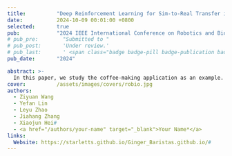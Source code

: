 ```yaml
---
title:          "Deep Reinforcement Learning for Sim-to-Real Transfer in a Humanoid Robot Barista"
date:           2024-10-09 00:01:00 +0800
selected:       true
pub:            "2024 IEEE International Conference on Robotics and Biomimetics (ROBIO)"
# pub_pre:        "Submitted to "
# pub_post:       'Under review.'
# pub_last:       ' <span class="badge badge-pill badge-publication badge-success">Spotlight</span>'
pub_date:       "2024"

abstract: >-
  In this paper, we study the coffee-making application as an example. We proposed a reinforcement learning robot manipulation method with visual perception for filling-up the sim-to-real gap. We constructed a high-fidelity coffee making digital twin simulation environment.
cover:          /assets/images/covers/robio.jpg
authors:
  - Ziyuan Wang
  - Yefan Lin
  - Leyu Zhao
  - Jiahang Zhang
  - Xiaojun Hei#
  - <a href="/authors/your-name" target="_blank">Your Name*</a>
links:
  Website: https://starletts.github.io/Ginger_Baristas.github.io/#
---
```


